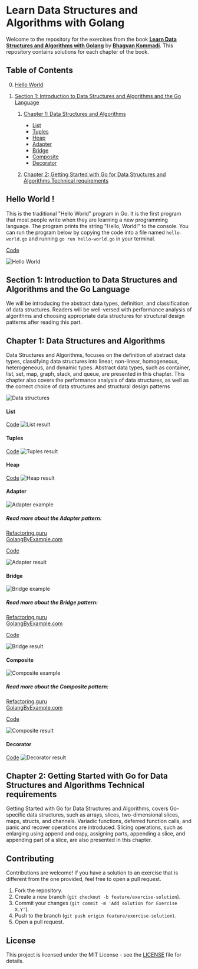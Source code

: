 # Learn Data Structures and Algorithms with Golang
Welcome to the repository for the exercises from the book **[Learn Data Structures and Algorithms with Golang](https://www.amazon.com/Go-Programming-Beginner-Professional-everything/dp/1803243058)** by **[Bhagvan Kommadi](https://in.linkedin.com/in/bhagvan-kommadi-b463a6)**. This repository contains solutions for each chapter of the book.

## Table of Contents

0. [Hello World](#hello-world-)

 

1. [Section 1: Introduction to Data Structures and Algorithms and the Go Language](#section-1-introduction-to-data-structures-and-algorithms-and-the-go-language)
    1. [Chapter 1: Data Structures and Algorithms](#chapter-1-data-structures-and-algorithms)
        * [List](#list)
        * [Tuples](#tuples)
        * [Heap](#heap)
        * [Adapter](#adapter)
        * [Bridge](#bridge)
        * [Composite](#composite)
        * [Decorator](#decorator)

    2. [Chapter 2: Getting Started with Go for Data Structures and Algorithms Technical requirements](#chapter-2-getting-started-with-go-for-data-structures-and-algorithms-technical-requirements)


## Hello World !

This is the traditional "Hello World" program in Go. It is the first program that most people write when they are learning a new programming language. The program prints the string "Hello, World!" to the console.
You can run the program below by copying the code into a file named `hello-world.go` and running `go run hello-world.go` in your terminal.

[Code](./HelloWorld/hello_world.go)

![Hello World](./images/hello_world.png)

## Section 1: Introduction to Data Structures and Algorithms and the Go Language

We will be introducing the abstract data types, definition, and classification of data
structures. Readers will be well-versed with performance analysis of algorithms and
choosing appropriate data structures for structural design patterns after reading this part.

## Chapter 1: Data Structures and Algorithms

Data Structures and Algorithms, focuses on the definition of abstract data types,
classifying data structures into linear, non-linear, homogeneous, heterogeneous, and
dynamic types. Abstract data types, such as container, list, set, map, graph, stack, and
queue, are presented in this chapter. This chapter also covers the performance analysis of
data structures, as well as the correct choice of data structures and structural design
patterns

![Data structures](./images/data-structures.png)

#### List
[Code](./Chapter01/List/list.go)
![List result](./images/list.png)

#### Tuples
[Code](./Chapter01/Tuples/tuples.go)
![Tuples result](./images/tuples.png)

#### Heap
[Code](./Chapter01/Heap/heap.go)
![Heap result](./images/heap.png)

#### Adapter

![Adapter example](https://refactoring.guru/images/patterns/content/adapter/adapter-en-2x.png?id=e0ab0f6103b0b7b0648a8fda592ffab8)

##### Read more about the Adapter pattern:

[Refactoring.guru](https://refactoring.guru/design-patterns/adapter) \
[GolangByExample.com](https://golangbyexample.com/adapter-design-pattern-go/)

[Code](./Chapter01/Adapter/adapter.go)

![Adapter result](./images/adapter.png)

#### Bridge

![Bridge example](https://refactoring.guru/images/patterns/content/bridge/bridge-2x.png?id=1e905ae5742e5cd10a7eb0e3175ef00d)

##### Read more about the Bridge pattern:
[Refactoring.guru](https://refactoring.guru/design-patterns/bridge) \
[GolangByExample.com](https://golangbyexample.com/bridge-design-pattern-in-go/)

[Code](./Chapter01/Bridge/bridge.go)

![Bridge result](./images/bridge.png)

#### Composite

![Composite example](https://refactoring.guru/images/patterns/content/composite/composite.png?id=73bcf0d94db360b636cd745f710d19db)

##### Read more about the Composite pattern:
[Refactoring.guru](https://refactoring.guru/design-patterns/composite) \
[GolangByExample.com](https://golangbyexample.com/composite-design-pattern-golang)

[Code](./Chapter01/Composite/composite.go)

![Composite result](./images/composite.png)

#### Decorator
[Code](./Chapter01/Decorator/decorator.go)
![Decorator result](./images/decorator.png)


## Chapter 2: Getting Started with Go for Data Structures and Algorithms Technical requirements

Getting Started with Go for Data Structures and Algorithms, covers Go-specific data
structures, such as arrays, slices, two-dimensional slices, maps, structs, and channels.
Variadic functions, deferred function calls, and panic and recover operations are
introduced. Slicing operations, such as enlarging using append and copy, assigning parts,
appending a slice, and appending part of a slice, are also presented in this chapter.

## Contributing

Contributions are welcome! If you have a solution to an exercise that is different from the one provided, feel free to open a pull request.

1. Fork the repository.
2. Create a new branch (`git checkout -b feature/exercise-solution`).
3. Commit your changes (`git commit -m 'Add solution for Exercise X.Y'`).
4. Push to the branch (`git push origin feature/exercise-solution`).
5. Open a pull request.

## License

This project is licensed under the MIT License - see the [LICENSE](LICENSE) file for details.